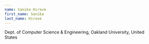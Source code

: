 ```yaml
---
name: Sanika Hirave
first_name: Sanika
last_name: Hirave
---
```

Dept. of Computer Science & Engineering, Oakland University, United States
